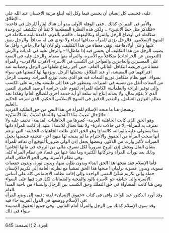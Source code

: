 ------------------------------------------------------------------------

عليه، فحسب كل إنسان أن يحسن فيما وكل إليه ليبلغ مرتبة الإحسان عند الله
على الإطلاق..  
والأمر في الميراث كذلك.. ففي الوهلة الأولى يبدو أن هناك إيثاراً للرجل في
قاعدة: «فللذكر مثل حظ الأنثيين» .. ولكن هذه النظرة السطحية لا تفتأ أن
تتكشف عن وحدة متكاملة في أوضاع الرجل والمرأة وتكاليفهما.. فالغنم بالغرم،
قاعدة ثابتة متكاملة في المنهج الإسلامي.. فالرجل يؤدي للمرأة صداقها
ابتداء ولا تؤدي هي له صداقاً. والرجل ينفق عليها وعلى أولادها منه، وهي
معفاة من هذا التكليف، ولو كان لها مال خاص- وأقل ما يصيب الرجل من هذا
التكليف أن يحبس فيه إذا ماطل!! - والرجل عليه في الديات والأرش (التعويض
عن الجراحات) متكافلاً مع الأسرة، والمرأة منها معفاة. والرجل عليه في
النفقة على المعسرين والعاجزين والعواجز عن الكسب في الأسرة- الأقرب
فالأقرب- والمرأة معفاة من فريضة التكافل العائلي العام.. حتى أجر رضاع
طفلها من الرجل وحضانته عند افتراقهما في المعيشة، أو عند الطلاق، يتحملها
الرجل، ويؤديها لها كنفقتها هي سواء بسواء.. فهو نظام متكامل توزيع التبعات
فيه هو الذي يحدد توزيع الميراث. ونصيب الرجل من التبعات أثقل من نصيبه في
الميراث. ومنظور في هذا إلى طبيعته وقدرته على الكسب وإلى توفير الراحة
والطمأنينة الكاملة للمرأة، لتقوم على حراسة الرصيد البشري الثمين الذي لا
يقوّم بمال، ولا يعدله إنتاج أية سلعة أو أية خدمة أخرى للصالح العام! وهكذا
نجد معالم التوازن الشامل، والتقدير الدقيق في المنهج الإسلامي الحكيم،
الذي شرعه الحكيم العليم..  
ونسجل هنا ما منحه الإسلام للمرأة في هذا النص من حق الملكية الفردية:  
«لِلرِّجالِ نَصِيبٌ مِمَّا اكْتَسَبُوا وَلِلنِّساءِ نَصِيبٌ مِمَّا اكْتَسَبْنَ» ..  
وهو الحق الذي كانت الجاهلية العربية- كغيرها من الجاهليات القديمة- تحيف
عليه ولا تعترف به للمرأة- إلا في حالات نادرة- ولا تفتأ تحتال للاعتداء
عليه. إذ كانت المرأة ذاتها مما يستولى عليه بالوراثة، كالمتاع! وهو الحق
الذي ظلت الجاهليات الحديثة- التي تزعم أنها منحت المرأة من الحقوق
والاحترام ما لم يمنحه لها منهج آخر- تتحيفه فبعضها يجعل الميراث لأكبر
وارث من الذكور. وبعضها يجعل إذن الولي ضرورياً لتوقيع أي تعاقد للمرأة بشأن
المال ويجعل إذن الزوج ضرورياً لكل تصرف مالي من الزوجة في مالها الخاص!
وذلك بعد ثورات المرأة وحركاتها الكثيرة وما نشأ عنها من فساد في نظام
المرأة كله، وفي نظام الأسرة، وفي الجو الأخلاقي العام.  
فأما الإسلام فقد منحها هذا الحق ابتداء وبدون طلب منها، وبدون ثورة، وبدون
جمعيات نسوية، وبدون عضوية برلمان!! منحها هذا الحق تمشياً مع نظرته العامة
إلى تكريم الإنسان جملة وإلى تكريم شِقَّيْ النفس الواحدة وإلى إقامة نظامه
الاجتماعي كله على أساس الأسرة وإلى حياطة جو الأسرة بالود والمحبة
والضمانات لكل فرد فيها على السواء.  
ومن هنا كانت المساواة في حق التملك وحق الكسب بين الرجال والنساء من ناحية
المبدأ العام.  
وقد أورد الدكتور عبد الواحد وافي في كتاب «حقوق الإنسان» لفتة دقيقة إلى
وضع المرأة في الإسلام ووضعها في الدول الغربية جاء فيه:  
«وقد سوى الإسلام كذلك بين الرجل والمرأة أمام القانون، وفي جميع الحقوق
المدنية سواء في ذلك

------------------------------------------------------------------------

الجزء: 2 ¦ الصفحة: 645
